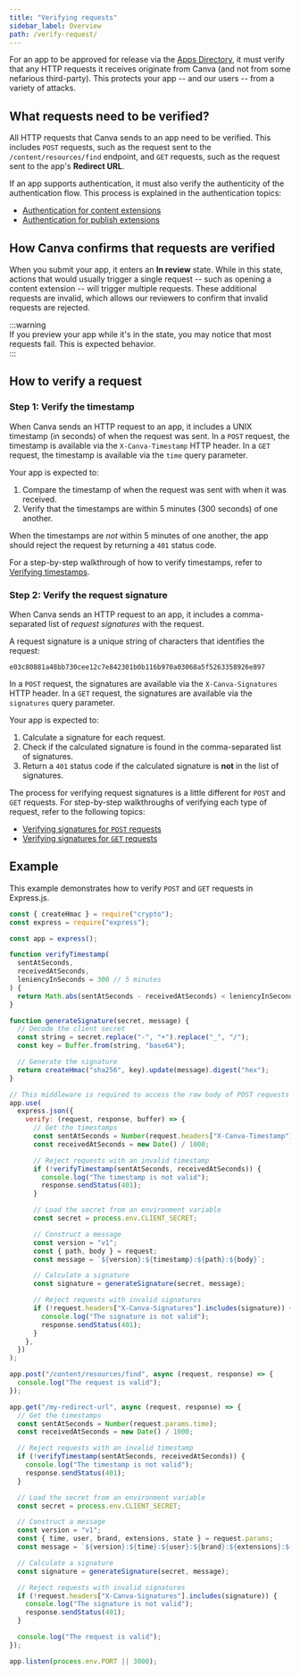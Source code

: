 ```yaml
---
title: "Verifying requests"
sidebar_label: Overview
path: /verify-request/
---
```


For an app to be approved for release via the [Apps Directory](https://canva.com/apps), it must verify that any HTTP requests it receives originate from Canva (and not from some nefarious third-party). This protects your app -- and our users -- from a variety of attacks.

## What requests need to be verified?

All HTTP requests that Canva sends to an app need to be verified. This includes `POST` requests, such as the request sent to the `/content/resources/find` endpoint, and `GET` requests, such as the request sent to the app's **Redirect URL**.

If an app supports authentication, it must also verify the authenticity of the authentication flow. This process is explained in the authentication topics:

- [Authentication for content extensions](./content-extensions/authentication.md)
- [Authentication for publish extensions](./publish-extensions/authentication.md)

## How Canva confirms that requests are verified

When you submit your app, it enters an **In review** state. While in this state, actions that would usually trigger a single request -- such as opening a content extension -- will trigger multiple requests. These additional requests are invalid, which allows our reviewers to confirm that invalid requests are rejected.

:::warning  
 If you preview your app while it's in the state, you may notice that most requests fail. This is expected behavior.  
:::

## How to verify a request

### Step 1: Verify the timestamp

When Canva sends an HTTP request to an app, it includes a UNIX timestamp (in seconds) of when the request was sent. In a `POST` request, the timestamp is available via the `X-Canva-Timestamp` HTTP header. In a `GET` request, the timestamp is available via the `time` query parameter.

Your app is expected to:

1.  Compare the timestamp of when the request was sent with when it was received.
2.  Verify that the timestamps are within 5 minutes (300 seconds) of one another.

When the timestamps are _not_ within 5 minutes of one another, the app should reject the request by returning a `401` status code.

For a step-by-step walkthrough of how to verify timestamps, refer to [Verifying timestamps](./verify-timestamp.md).

### Step 2: Verify the request signature

When Canva sends an HTTP request to an app, it includes a comma-separated list of _request signatures_ with the request.

A request signature is a unique string of characters that identifies the request:

    e03c80881a48bb730cee12c7e842301b0b116b970a03068a5f5263358926e897

In a `POST` request, the signatures are available via the `X-Canva-Signatures` HTTP header. In a `GET` request, the signatures are available via the `signatures` query parameter.

Your app is expected to:

1.  Calculate a signature for each request.
2.  Check if the calculated signature is found in the comma-separated list of signatures.
3.  Return a `401` status code if the calculated signature is **not** in the list of signatures.

The process for verifying request signatures is a little different for `POST` and `GET` requests. For step-by-step walkthroughs of verifying each type of request, refer to the following topics:

- [Verifying signatures for `POST` requests](./verify-post-request-signature.md)
- [Verifying signatures for `GET` requests](./verify-get-request-signature.md)

## Example

This example demonstrates how to verify `POST` and `GET` requests in Express.js.

```javascript
const { createHmac } = require("crypto");
const express = require("express");

const app = express();

function verifyTimestamp(
  sentAtSeconds,
  receivedAtSeconds,
  leniencyInSeconds = 300 // 5 minutes
) {
  return Math.abs(sentAtSeconds - receivedAtSeconds) < leniencyInSeconds;
}

function generateSignature(secret, message) {
  // Decode the client secret
  const string = secret.replace("-", "+").replace("_", "/");
  const key = Buffer.from(string, "base64");

  // Generate the signature
  return createHmac("sha256", key).update(message).digest("hex");
}

// This middleware is required to access the raw body of POST requests
app.use(
  express.json({
    verify: (request, response, buffer) => {
      // Get the timestamps
      const sentAtSeconds = Number(request.headers["X-Canva-Timestamp"]);
      const receivedAtSeconds = new Date() / 1000;

      // Reject requests with an invalid timestamp
      if (!verifyTimestamp(sentAtSeconds, receivedAtSeconds)) {
        console.log("The timestamp is not valid");
        response.sendStatus(401);
      }

      // Load the secret from an environment variable
      const secret = process.env.CLIENT_SECRET;

      // Construct a message
      const version = "v1";
      const { path, body } = request;
      const message = `${version}:${timestamp}:${path}:${body}`;

      // Calculate a signature
      const signature = generateSignature(secret, message);

      // Reject requests with invalid signatures
      if (!request.headers["X-Canva-Signatures"].includes(signature)) {
        console.log("The signature is not valid");
        response.sendStatus(401);
      }
    },
  })
);

app.post("/content/resources/find", async (request, response) => {
  console.log("The request is valid");
});

app.get("/my-redirect-url", async (request, response) => {
  // Get the timestamps
  const sentAtSeconds = Number(request.params.time);
  const receivedAtSeconds = new Date() / 1000;

  // Reject requests with an invalid timestamp
  if (!verifyTimestamp(sentAtSeconds, receivedAtSeconds)) {
    console.log("The timestamp is not valid");
    response.sendStatus(401);
  }

  // Load the secret from an environment variable
  const secret = process.env.CLIENT_SECRET;

  // Construct a message
  const version = "v1";
  const { time, user, brand, extensions, state } = request.params;
  const message = `${version}:${time}:${user}:${brand}:${extensions}:${state}`;

  // Calculate a signature
  const signature = generateSignature(secret, message);

  // Reject requests with invalid signatures
  if (!request.headers["X-Canva-Signatures"].includes(signature)) {
    console.log("The signature is not valid");
    response.sendStatus(401);
  }

  console.log("The request is valid");
});

app.listen(process.env.PORT || 3000);
```
